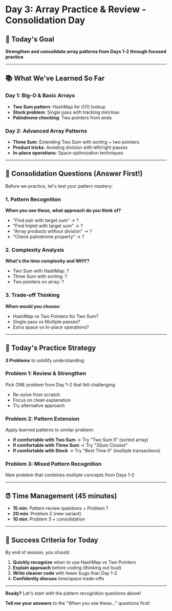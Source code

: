 # Day 3: Array Practice & Review - Consolidation Day

## 🎯 Today's Goal
**Strengthen and consolidate array patterns from Days 1-2 through focused practice**

---

## 📚 What We've Learned So Far

### Day 1: Big-O & Basic Arrays
- **Two Sum pattern**: HashMap for O(1) lookup
- **Stock problem**: Single pass with tracking min/max
- **Palindrome checking**: Two pointers from ends

### Day 2: Advanced Array Patterns  
- **Three Sum**: Extending Two Sum with sorting + two pointers
- **Product tricks**: Avoiding division with left/right passes
- **In-place operations**: Space optimization techniques

---

## 🧠 Consolidation Questions (Answer First!)

Before we practice, let's test your pattern mastery:

### 1. Pattern Recognition
**When you see these, what approach do you think of?**
- "Find pair with target sum" → ?
- "Find triplet with target sum" → ?
- "Array products without division" → ? 
- "Check palindrome property" → ?

### 2. Complexity Analysis
**What's the time complexity and WHY?**
- Two Sum with HashMap: ?
- Three Sum with sorting: ?
- Two pointers on array: ?

### 3. Trade-off Thinking
**When would you choose:**
- HashMap vs Two Pointers for Two Sum?
- Single pass vs Multiple passes?
- Extra space vs In-place operations?

---

## 🎯 Today's Practice Strategy

**3 Problems** to solidify understanding:

### Problem 1: Review & Strengthen
Pick ONE problem from Day 1-2 that felt challenging
- Re-solve from scratch
- Focus on clean explanation
- Try alternative approach

### Problem 2: Pattern Extension  
Apply learned patterns to similar problem:
- **If comfortable with Two Sum** → Try "Two Sum II" (sorted array)
- **If comfortable with Three Sum** → Try "3Sum Closest"
- **If comfortable with Stock** → Try "Best Time II" (multiple transactions)

### Problem 3: Mixed Pattern Recognition
New problem that combines multiple concepts from Days 1-2

---

## ⏰ Time Management (45 minutes)

- **15 min**: Pattern review questions + Problem 1
- **20 min**: Problem 2 (new variant)
- **10 min**: Problem 3 + consolidation

---

## 🎯 Success Criteria for Today

By end of session, you should:
1. **Quickly recognize** when to use HashMap vs Two Pointers
2. **Explain approach** before coding (thinking out loud)
3. **Write cleaner code** with fewer bugs than Day 1-2
4. **Confidently discuss** time/space trade-offs

---

**Ready?** Let's start with the pattern recognition questions above!

**Tell me your answers** to the "When you see these..." questions first!